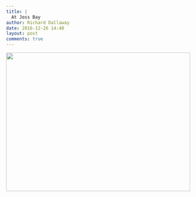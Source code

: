 ```yaml
---
title: |
  At Joss Bay
author: Richard Dallaway
date: 2016-12-26 14:40
layout: post
comments: true
---
```


<div>
        <a href="http://static.skitters.dallaway.com/2016-12-26-at-joss-bay-fullsize-FullSizeRender.jpg">
          <img src="http://static.skitters.dallaway.com/2016-12-26-at-joss-bay-thumb-FullSizeRender.jpg" width="500" height="376"/>
        </a>
      </div>


  
      